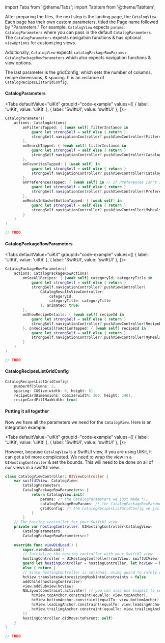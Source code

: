 import Tabs from '@theme/Tabs';
import TabItem from '@theme/TabItem';

After preparing the files, the next step is the landing page, the `CatalogView`.
Each page has their own custom parameters, titled the Page name followed by "Parameters."
For example, `CatalogView` expects `params: CatalogParameters` where you can pass in the default `CatalogParameters.`
The `CatalogParameters` expects navigation functions & has optional `viewOptions` for customizing views.

Additionally, `CatalogView` expects `catalogPackageRowParams: CatalogPackageRowParameters` which also expects navigation functions & view options.

The last parameter is the gridConfig, which sets the number of columns, recipe dimensions, & spacing.
It is an instance of `CatalogRecipesListGridConfig.`

#### CatalogParameters
<Tabs
defaultValue="uiKit"
groupId="code-example"
values={[
{ label: 'UIKit', value: 'uiKit' },
{ label: 'SwiftUI', value: 'swiftUI' },
]}>

<TabItem value="uiKit">

```swift
CatalogParameters(
    actions: CatalogActions(
        onFiltersTapped: { [weak self] filterInstance in
            guard let strongSelf = self else { return }
            strongSelf.navigationController?.pushViewController(FiltersViewController(filterInstance), animated: true)
        },
        onSearchTapped: { [weak self] filterInstance in
            guard let strongSelf = self else { return }
            strongSelf.navigationController?.pushViewController(CatalogSearchViewController(filterInstance), animated: true)
        },
        onFavoritesTapped: { [weak self] in
            guard let strongSelf = self else { return }
            strongSelf.navigationController?.pushViewController(CatalogResultsViewController(), animated: true)
        },
        onPreferencesTapped: { [weak self] in // if Preferences isn't implemented, just leave an empty callback
            guard let strongSelf = self else { return }
            strongSelf.navigationController?.pushViewController(PreferencesViewController(), animated: true)
        },
        onMealsInBasketButtonTapped: { [weak self] in
            guard let strongSelf = self else { return }
            strongSelf.navigationController?.pushViewController(MyMealsViewController(), animated: true)
        }
    )
)
```
</TabItem>
<TabItem value="swiftUI">

[//]: # (TODO)
```swift
// TODO
```
</TabItem>
</Tabs>

#### CatalogPackageRowParameters
<Tabs
defaultValue="uiKit"
groupId="code-example"
values={[
{ label: 'UIKit', value: 'uiKit' },
{ label: 'SwiftUI', value: 'swiftUI' },
]}>

<TabItem value="uiKit">

```swift
CatalogPackageRowParameters(
    actions: CatalogPackageRowActions(
        onSeeAllRecipes: { [weak self] categoryId, categoryTitle in
            guard let strongSelf = self else { return }
            strongSelf.navigationController?.pushViewController(
                CatalogResultsViewController(
                    categoryId,
                    categoryTitle: categoryTitle
                ), animated: true)
        },
        onShowRecipeDetails: { [weak self] recipeId in
            guard let strongSelf = self else { return }
            strongSelf.navigationController?.pushViewController(RecipeDetailsViewController(recipeId), animated: true)
        }, onRecipeCallToActionTapped: { [weak self] recipeId in
            guard let strongSelf = self else { return }
            strongSelf.navigationController?.pushViewController(MyMealsViewController(), animated: true)
        }
    )
)
```
</TabItem>
<TabItem value="swiftUI">

[//]: # (TODO)
```swift
// TODO
```
</TabItem>
</Tabs>

#### CatalogRecipesListGridConfig
```swift
CatalogRecipesListGridConfig(
    numberOfColumns: 2,
    spacing: CGSize(width: 6, height: 6),
    recipeCardDimensions: CGSize(width: 300, height: 340),
    recipeCardFillMaxWidth: true)
```

#### Putting it all together

Now we have all the parameters we need for the `CatalogView`.
Here is an integration example:

<Tabs
defaultValue="uiKit"
groupId="code-example"
values={[
{ label: 'UIKit', value: 'uiKit' },
{ label: 'SwiftUI', value: 'swiftUI' },
]}>

<TabItem value="uiKit">

However, because `CatalogView` is a SwiftUI view, if you are using UIKit, it can get a bit more complicated.
We need to wrap the view in a `UIHostingController` & set the bounds.
This will need to be done on all of our views in a swiftUI view.

```swift
class CatalogViewController: UIViewController {
    var swiftUIView: CatalogView<
        CatalogParameters,
        CatalogPackageRowParameters> {
            return CatalogView.init(
                params: /* the CatalogParameters we just made */,
                catalogPackageRowParams: /* the CatalogPackageRowParameters we just made */,
                gridConfig: /* the CatalogRecipesListGridConfig we just made */
            )
        }
    // The hosting controller for your SwiftUI view
    private var hostingController: UIHostingController<CatalogView<
        CatalogParameters,
        CatalogPackageRowParameters>>?
    
    override func viewDidLoad() {
        super.viewDidLoad()
        // Initialize the hosting controller with your SwiftUI view
        hostingController = UIHostingController(rootView: swiftUIView)
        guard let hostingController = hostingController, let hcView = hostingController.view
        else { return }
        // Since hostingController is optional, using guard to safely unwrap its view
        hcView.translatesAutoresizingMaskIntoConstraints = false
        addChild(hostingController)
        view.addSubview(hcView)
        NSLayoutConstraint.activate([ // you can also use Snapkit to set the constraints
            hcView.topAnchor.constraint(equalTo: view.topAnchor),
            hcView.bottomAnchor.constraint(equalTo: view.bottomAnchor),
            hcView.leadingAnchor.constraint(equalTo: view.leadingAnchor),
            hcView.trailingAnchor.constraint(equalTo: view.trailingAnchor)
        ])
        hostingController.didMove(toParent: self)
    }
}
```
</TabItem>
<TabItem value="swiftUI">

[//]: # (TODO)
```swift
// TODO
```
</TabItem>
</Tabs>